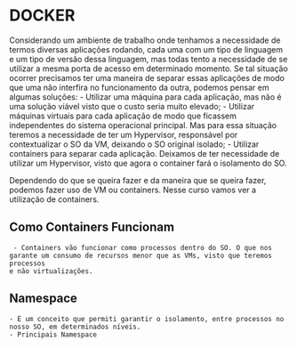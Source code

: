 # DOCKER

Considerando um ambiente de trabalho onde tenhamos a necessidade de termos diversas aplicações rodando, cada uma com um tipo de linguagem
e um tipo de versão dessa linguagem, mas todas tento a necessidade de se utilizar a mesma porta de acesso em determinado momento.
Se tal situação ocorrer precisamos ter uma maneira de separar essas aplicações de modo que uma não interfira no funcionamento da outra,
podemos pensar em algumas soluções:
    - Utilizar uma máquina para cada aplicação, mas não é uma solução viável visto que o custo seria muito elevado;
    - Utilizar máquinas virtuais para cada aplicação de modo que ficassem independentes do sistema operacional principal. Mas para essa situação
    teremos a necessidade de ter um Hypervisor, responsável por contextualizar o SO da VM, deixando o SO original isolado;
    - Utilizar containers para separar cada aplicação. Deixamos de ter necessidade de utilizar um Hypervisor, visto que agora o container fará o 
    isolamento do SO. 

Dependendo do que se queira fazer e da maneira que se queira fazer, podemos fazer uso de VM ou containers. Nesse curso vamos ver a utilização de 
containers.

## Como Containers Funcionam
     - Containers vão funcionar como processos dentro do SO. O que nos garante um consumo de recursos menor que as VMs, visto que teremos processos 
    e não virtualizações.

## Namespace
    - É um conceito que permiti garantir o isolamento, entre processos no nosso SO, em determinados níveis.
    - Principais Namespace
